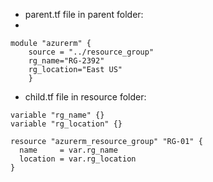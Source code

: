 




- parent.tf file in parent folder:
- 
```
module "azurerm" {
    source = "../resource_group"
    rg_name="RG-2392"
    rg_location="East US"
    }
```


- child.tf file in resource folder:

```
variable "rg_name" {}
variable "rg_location" {}

resource "azurerm_resource_group" "RG-01" {
  name     = var.rg_name
  location = var.rg_location
}
```

